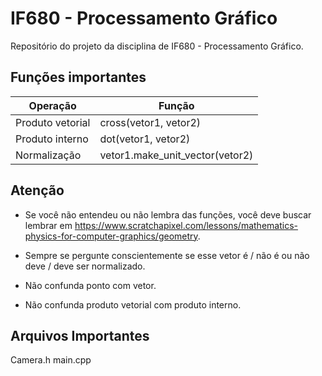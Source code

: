 # IF680 - Processamento Gráfico
Repositório do projeto da disciplina de IF680 - Processamento Gráfico.


## Funções importantes
Operação | Função |
-|-|
Produto vetorial | cross(vetor1, vetor2) |
Produto interno  | dot(vetor1, vetor2) |
Normalização | vetor1.make_unit_vector(vetor2) |

## Atenção
 *  Se você não entendeu ou não lembra das funções, você deve buscar lembrar em https://www.scratchapixel.com/lessons/mathematics-physics-for-computer-graphics/geometry.

* Sempre se pergunte conscientemente se esse vetor é / não é ou não deve / deve ser normalizado.

* Não confunda ponto com vetor.

* Não confunda produto vetorial com produto interno.

## Arquivos Importantes 
Camera.h
main.cpp
